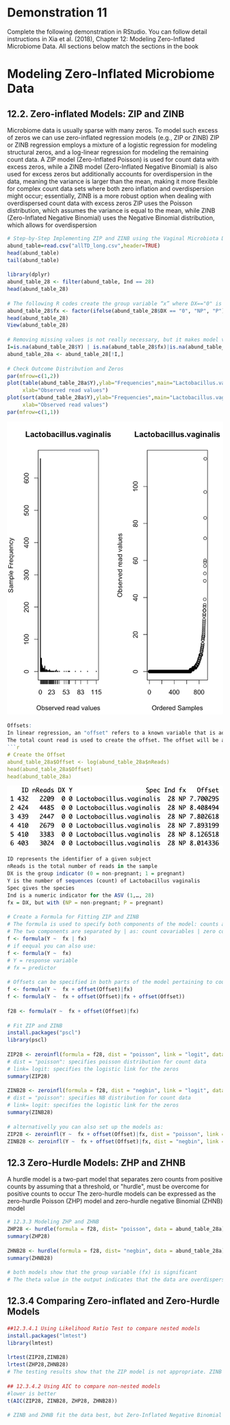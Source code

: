 # Demonstration 11
Complete the following demonstration in RStudio. You can follow detail instructions in Xia et al. (2018), Chapter 12: Modeling Zero-Inflated Microbiome Data. All sections below match the sections in the book

# Modeling Zero-Inflated Microbiome Data 

## 12.2. Zero-inflated Models: ZIP and ZINB 
Microbiome data is usually sparse with many zeros. To model such excess of zeros we can use zero-inflated regression models (e.g., ZIP or ZINB) 
ZIP or ZINB regression employs a mixture of a logistic regression for modeling structural zeros, and a log-linear regression for modeling the remaining count data.
A ZIP model (Zero-Inflated Poisson) is used for count data with excess zeros, while a ZINB model (Zero-Inflated Negative Binomial) is also used for excess zeros but additionally accounts for overdispersion in the data, meaning the variance is larger than the mean, making it more flexible for complex count data sets where both zero inflation and overdispersion might occur; essentially, ZINB is a more robust option when dealing with overdispersed count data with excess zeros
ZIP uses the Poisson distribution, which assumes the variance is equal to the mean, while ZINB (Zero-Inflated Negative Binomial) uses the Negative Binomial distribution, which allows for overdispersion
```r
# Step-by-Step Implementing ZIP and ZINB using the Vaginal Microbiota Data
abund_table=read.csv("allTD_long.csv",header=TRUE)
head(abund_table)
tail(abund_table)

library(dplyr)
abund_table_28 <- filter(abund_table, Ind == 28)
head(abund_table_28)

# The following R codes create the group variable “x” where DX=="0" is "NP" and otherwise is "P"
abund_table_28$fx <- factor(ifelse(abund_table_28$DX == "0", "NP", "P"), levels = c("NP", "P"))
head(abund_table_28)
View(abund_table_28)

# Removing missing values is not really necessary, but it makes model validation easier
I=is.na(abund_table_28$Y) | is.na(abund_table_28$fx)|is.na(abund_table_28$nReads)
abund_table_28a <- abund_table_28[!I,]

# Check Outcome Distribution and Zeros
par(mfrow=c(1,2))
plot(table(abund_table_28a$Y),ylab="Frequencies",main="Lactobacillus.vaginalis",
     xlab="Observed read values")
plot(sort(abund_table_28a$Y),ylab="Frequencies",main="Lactobacillus.vaginalis",
     xlab="Observed read values")
par(mfrow=c(1,1))
```
![Alt text](Rplot3.png)
```r
Offsets:
In linear regression, an "offset" refers to a known variable that is added directly to the linear predictor, with a fixed coefficient of 1, meaning it is not estimated by the model but is included to adjust for a pre-determined factor that influences the response variable; essentially, it shifts the entire regression line up or down without affecting the slope of the line itself. 
The total count read is used to create the offset. The offset will be adjusted as a covariate in the model later to ensure microbiome response is relative abundance instead of count data
```r
# Create the Offset
abund_table_28a$Offset <- log(abund_table_28a$nReads)
head(abund_table_28a$Offset)
head(abund_table_28a)
```
![Alt text](Rplot4.png)
```r
ID represents the identifier of a given subject
nReads is the total number of reads in the sample
DX is the group indicator (0 = non-pregnant; 1 = pregnant)
Y is the number of sequences (count) of Lactobacillus vaginalis
Spec gives the species
Ind is a numeric indicator for the ASV (1,…, 28)
fx = DX, but with (NP = non-pregnant; P = pregnant)

# Create a Formula for Fitting ZIP and ZINB
# The formula is used to specify both components of the model: counts and zeros
# The two components are separated by | as: count covariables | zero covariables and they can be different in each component
f <- formula(Y ~  fx | fx)
# if eequal you can also use:
f <- formula(Y ~  fx)
# Y = response variable
# fx = predictor

# Offsets can be specified in both parts of the model pertaining to count and structural zero models:
f <- formula(Y ~  fx + offset(Offset)|fx)
f <- formula(Y ~  fx + offset(Offset)|fx + offset(Offset))

f28 <- formula(Y ~  fx + offset(Offset)|fx)

# Fit ZIP and ZINB
install.packages("pscl")
library(pscl)

ZIP28 <- zeroinfl(formula = f28, dist = "poisson", link = "logit", data = abund_table_28a)
# dist = "poisson": specifies poisson distribution for count data
# link= logit: specifies the logistic link for the zeros
summary(ZIP28)

ZINB28 <- zeroinfl(formula = f28, dist = "negbin", link = "logit", data = abund_table_28a)
# dist = "poisson": specifies NB distribution for count data
# link= logit: specifies the logistic link for the zeros
summary(ZINB28)

# alternativelly you can also set up the models as:
ZIP28 <- zeroinfl(Y ~  fx + offset(Offset)|fx, dist = "poisson", link = "logit", data = abund_table_28a)
ZINB28 <- zeroinfl(Y ~  fx + offset(Offset)|fx, dist = "negbin", link = "logit", data = abund_table_28a)

```
## 12.3 Zero-Hurdle Models: ZHP and ZHNB 
A hurdle model is a two-part model that separates zero counts from positive counts by assuming that a threshold, or "hurdle", must be overcome for positive counts to occur
The zero-hurdle models can be expressed as the zero-hurdle Poisson (ZHP) model and zero-hurdle negative Binomial (ZHNB) model
```r
# 12.3.3 Modeling ZHP and ZHNB
ZHP28 <- hurdle(formula = f28, dist= "poisson", data = abund_table_28a)
summary(ZHP28)

ZHNB28 <- hurdle(formula = f28, dist= "negbin", data = abund_table_28a)
summary(ZHNB28)

# both models show that the group variable (fx) is significant 
# The theta value in the output indicates that the data are overdispersed.
```
## 12.3.4 Comparing Zero-inflated and Zero-Hurdle Models
```r
##12.3.4.1 Using Likelihood Ratio Test to compare nested models
install.packages("lmtest")
library(lmtest)

lrtest(ZIP28,ZINB28)
lrtest(ZHP28,ZHNB28)
# The testing results show that the ZIP model is not appropriate. ZINB model should be chosen.

## 12.3.4.2 Using AIC to compare non-nested models
#lower is better
t(AIC(ZIP28, ZINB28, ZHP28, ZHNB28))

# ZINB and ZHNB fit the data best, but Zero-Inflated Negative Binomial (ZINB) is the best fit
```


